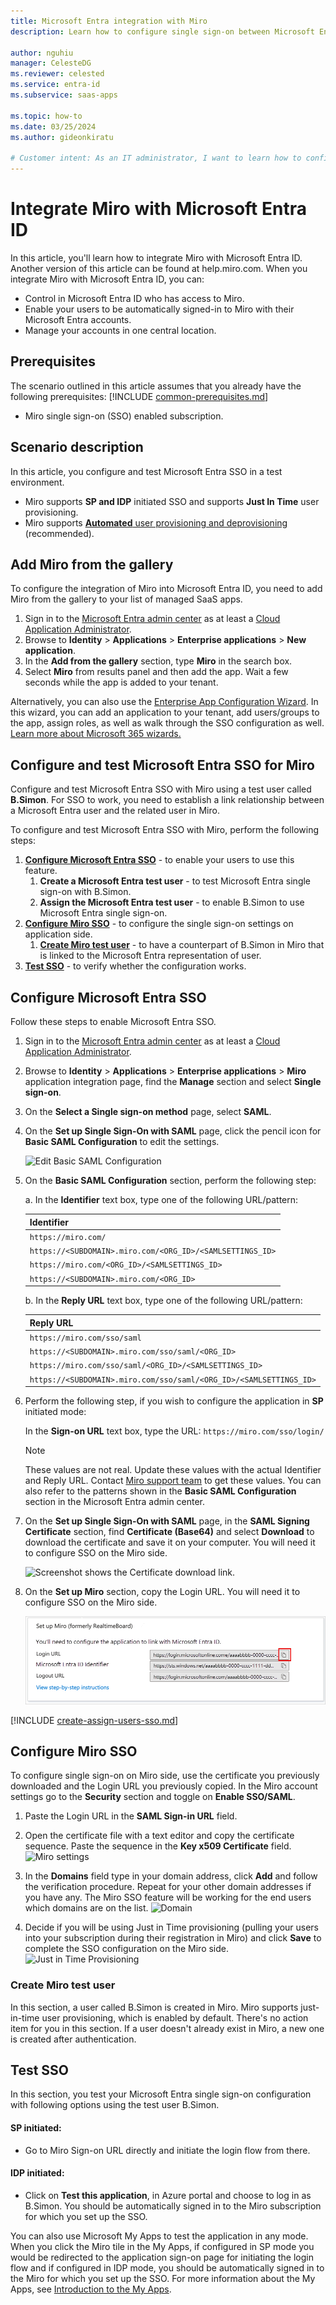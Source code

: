 ```yaml
---
title: Microsoft Entra integration with Miro
description: Learn how to configure single sign-on between Microsoft Entra ID and Miro.

author: nguhiu
manager: CelesteDG
ms.reviewer: celested
ms.service: entra-id
ms.subservice: saas-apps

ms.topic: how-to
ms.date: 03/25/2024
ms.author: gideonkiratu

# Customer intent: As an IT administrator, I want to learn how to configure single sign-on between Microsoft Entra ID and Miro so that I can control who has access to Miro, enable automatic sign-in with Microsoft Entra accounts, and manage my accounts in one central location.
---
```


# Integrate Miro with Microsoft Entra ID

In this article,  you'll learn how to integrate Miro with Microsoft Entra ID. Another version of this article can be found at help.miro.com. When you integrate Miro with Microsoft Entra ID, you can:

* Control in Microsoft Entra ID who has access to Miro.
* Enable your users to be automatically signed-in to Miro with their Microsoft Entra accounts.
* Manage your accounts in one central location.

## Prerequisites
The scenario outlined in this article assumes that you already have the following prerequisites:
[!INCLUDE [common-prerequisites.md](~/identity/saas-apps/includes/common-prerequisites.md)]
* Miro single sign-on (SSO) enabled subscription.

## Scenario description

In this article,  you configure and test Microsoft Entra SSO in a test environment. 
* Miro supports **SP and IDP** initiated SSO and supports **Just In Time** user provisioning.
* Miro supports [**Automated** user provisioning and deprovisioning](miro-provisioning-tutorial.md) (recommended).

## Add Miro from the gallery

To configure the integration of Miro into Microsoft Entra ID, you need to add Miro from the gallery to your list of managed SaaS apps.

1. Sign in to the [Microsoft Entra admin center](https://entra.microsoft.com) as at least a [Cloud Application Administrator](~/identity/role-based-access-control/permissions-reference.md#cloud-application-administrator).
1. Browse to **Identity** > **Applications** > **Enterprise applications** > **New application**.
1. In the **Add from the gallery** section, type **Miro** in the search box.
1. Select **Miro** from results panel and then add the app. Wait a few seconds while the app is added to your tenant.

 Alternatively, you can also use the [Enterprise App Configuration Wizard](https://portal.office.com/AdminPortal/home?Q=Docs#/azureadappintegration). In this wizard, you can add an application to your tenant, add users/groups to the app, assign roles, as well as walk through the SSO configuration as well. [Learn more about Microsoft 365 wizards.](/microsoft-365/admin/misc/azure-ad-setup-guides)

<a name='configure-and-test-azure-ad-sso-for-miro'></a>

## Configure and test Microsoft Entra SSO for Miro

Configure and test Microsoft Entra SSO with Miro using a test user called **B.Simon**. For SSO to work, you need to establish a link relationship between a Microsoft Entra user and the related user in Miro.

To configure and test Microsoft Entra SSO with Miro, perform the following steps:

1. **[Configure Microsoft Entra SSO](#configure-azure-ad-sso)** - to enable your users to use this feature.
    1. **Create a Microsoft Entra test user** - to test Microsoft Entra single sign-on with B.Simon.
    1. **Assign the Microsoft Entra test user** - to enable B.Simon to use Microsoft Entra single sign-on.
1. **[Configure Miro SSO](#configure-miro-sso)** - to configure the single sign-on settings on application side.
    1. **[Create Miro test user](#create-miro-test-user)** - to have a counterpart of B.Simon in Miro that is linked to the Microsoft Entra representation of user.
1. **[Test SSO](#test-sso)** - to verify whether the configuration works.

<a name='configure-azure-ad-sso'></a>

## Configure Microsoft Entra SSO

Follow these steps to enable Microsoft Entra SSO.

1. Sign in to the [Microsoft Entra admin center](https://entra.microsoft.com) as at least a [Cloud Application Administrator](~/identity/role-based-access-control/permissions-reference.md#cloud-application-administrator).
1. Browse to **Identity** > **Applications** > **Enterprise applications** > **Miro** application integration page, find the **Manage** section and select **Single sign-on**.
1. On the **Select a Single sign-on method** page, select **SAML**.
1. On the **Set up Single Sign-On with SAML** page, click the pencil icon for **Basic SAML Configuration** to edit the settings.

   ![Edit Basic SAML Configuration](common/edit-urls.png)

1. On the **Basic SAML Configuration** section, perform the following step:

   a. In the **Identifier** text box, type one of the following URL/pattern:

   |**Identifier**|
   |--------------|
   | `https://miro.com/` |
   | `https://<SUBDOMAIN>.miro.com/<ORG_ID>/<SAMLSETTINGS_ID>` |
   | `https://miro.com/<ORG_ID>/<SAMLSETTINGS_ID>` |
   | `https://<SUBDOMAIN>.miro.com/<ORG_ID>` |

   b. In the **Reply URL** text box, type one of the following URL/pattern:

   |**Reply URL**|
   |-------------|
   | `https://miro.com/sso/saml` |
   | `https://<SUBDOMAIN>.miro.com/sso/saml/<ORG_ID>` |
   | `https://miro.com/sso/saml/<ORG_ID>/<SAMLSETTINGS_ID>` |
   | `https://<SUBDOMAIN>.miro.com/sso/saml/<ORG_ID>/<SAMLSETTINGS_ID>` |

5. Perform the following step, if you wish to configure the application in **SP** initiated mode:

   In the **Sign-on URL** text box, type the URL:
   `https://miro.com/sso/login/`

   > [!NOTE]
	> These values are not real. Update these values with the actual Identifier and Reply URL. Contact [Miro support team](mailto:support@miro.com) to get these values. You can also refer to the patterns shown in the **Basic SAML Configuration** section in the Microsoft Entra admin center.

1. On the **Set up Single Sign-On with SAML** page, in the **SAML Signing Certificate** section, find **Certificate (Base64)** and select **Download** to download the certificate and save it on your computer. You will need it to configure SSO on the Miro side.

   ![Screenshot shows the Certificate download link.](common/certificatebase64.png "The Certificate download link")

1. On the **Set up Miro** section, copy the Login URL. You will need it to configure SSO on the Miro side.

   ![Screenshot shows to copy Login URL.](./media/miro-tutorial/login.png "Copy Login URL")

<a name='create-an-azure-ad-test-user'></a>

[!INCLUDE [create-assign-users-sso.md](~/identity/saas-apps/includes/create-assign-users-sso.md)]

## Configure Miro SSO

To configure single sign-on on Miro side, use the certificate you previously downloaded and the Login URL you previously copied. In the Miro account settings go to the **Security** section and toggle on **Enable SSO/SAML**. 

1. Paste the Login URL in the **SAML Sign-in URL** field.
1. Open the certificate file with a text editor and copy the certificate sequence. Paste the sequence in the **Key x509 Certificate** field.
![Miro settings](./media/miro-tutorial/security.png "Miro settings")

1. In the **Domains** field type in your domain address, click **Add** and follow the verification procedure. Repeat for your other domain addresses if you have any. The Miro SSO feature will be working for the end users which domains are on the list. 
![Domain](./media/miro-tutorial/add-domain.png "Domain")

1. Decide if you will be using Just in Time provisioning (pulling your users into your subscription during their registration in Miro) and click **Save** to complete the SSO configuration on the Miro side.
![Just in Time Provisioning](./media/miro-tutorial/save-configuration.png "Just in Time Provisioning") 

### Create Miro test user

In this section, a user called B.Simon is created in Miro. Miro supports just-in-time user provisioning, which is enabled by default. There's no action item for you in this section. If a user doesn't already exist in Miro, a new one is created after authentication.

## Test SSO

In this section, you test your Microsoft Entra single sign-on configuration with following options using the test user B.Simon. 

#### SP initiated:

* Go to Miro Sign-on URL directly and initiate the login flow from there.

#### IDP initiated:

* Click on **Test this application**, in Azure portal and choose to log in as B.Simon. You should be automatically signed in to the Miro subscription for which you set up the SSO. 

You can also use Microsoft My Apps to test the application in any mode. When you click the Miro tile in the My Apps, if configured in SP mode you would be redirected to the application sign-on page for initiating the login flow and if configured in IDP mode, you should be automatically signed in to the Miro for which you set up the SSO. For more information about the My Apps, see [Introduction to the My Apps](https://support.microsoft.com/account-billing/sign-in-and-start-apps-from-the-my-apps-portal-2f3b1bae-0e5a-4a86-a33e-876fbd2a4510).
